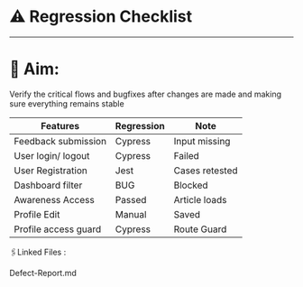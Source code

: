 # ⚠️ Regression Checklist 
----------------------------------------------------------------------------------------------------------------------------------------------------------------------

# 📌 Aim: 

Verify the critical flows and bugfixes after changes are made and making sure everything remains stable 

| Features            | Regression | Note            | 
|---------------------|------------|-----------------|
| Feedback submission | Cypress    | Input missing   |
| User login/ logout  | Cypress    | Failed          |
| User Registration   | Jest       | Cases retested  |
| Dashboard filter    | BUG        | Blocked         |
| Awareness Access    | Passed     | Article loads   |
| Profile Edit        | Manual     | Saved           |
| Profile access guard | Cypress    | Route Guard     |


🖇Linked Files :

  Defect-Report.md
